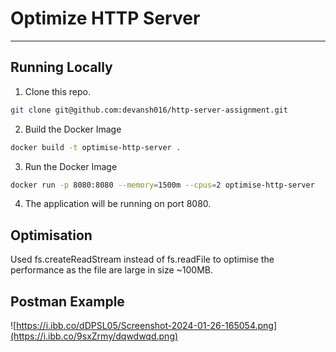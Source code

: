 # Optimize HTTP Server

---

## Running Locally
1. Clone this repo.
```sh
git clone git@github.com:devansh016/http-server-assignment.git
```
2. Build the Docker Image
```sh
docker build -t optimise-http-server .
```
3. Run the Docker Image
```sh
docker run -p 8080:8080 --memory=1500m --cpus=2 optimise-http-server
```
4. The application will be running on port 8080.

## Optimisation
Used fs.createReadStream instead of fs.readFile to optimise the performance as the file are large in size ~100MB.

## Postman Example
![https://i.ibb.co/dDPSL05/Screenshot-2024-01-26-165054.png](https://i.ibb.co/9sxZrmy/dqwdwqd.png)
